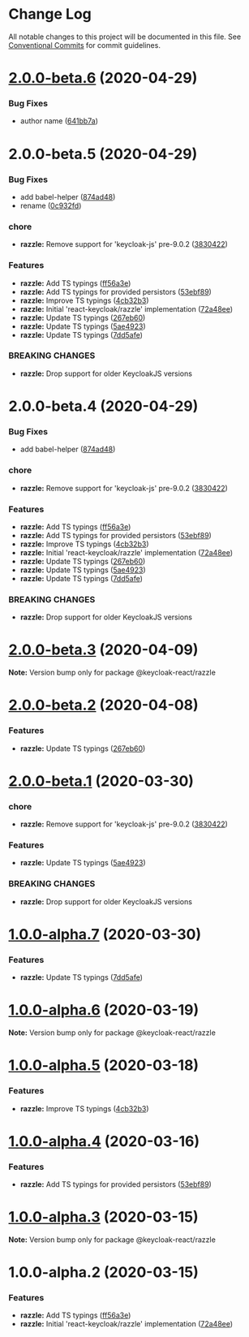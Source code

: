 # Change Log

All notable changes to this project will be documented in this file.
See [Conventional Commits](https://conventionalcommits.org) for commit guidelines.

# [2.0.0-beta.6](https://github.com/jeff-tian/keycloak-react/compare/@keycloak-react/razzle@2.0.0-beta.5...@keycloak-react/razzle@2.0.0-beta.6) (2020-04-29)


### Bug Fixes

* author name ([641bb7a](https://github.com/jeff-tian/keycloak-react/commit/641bb7a4f19d9625045c668ef3de26982777f92d))





# 2.0.0-beta.5 (2020-04-29)


### Bug Fixes

* add babel-helper ([874ad48](https://github.com/jeff-tian/keycloak-react/commit/874ad48518169cc8b0a21a155e133c2fa96220ed))
* rename ([0c932fd](https://github.com/jeff-tian/keycloak-react/commit/0c932fdf89682f2b916bd42b02f190f2d3383bc1))


### chore

* **razzle:** Remove support for 'keycloak-js' pre-9.0.2 ([3830422](https://github.com/jeff-tian/keycloak-react/commit/3830422e3ea211aba4d9b4821dacaa6e1081f951))


### Features

* **razzle:** Add TS typings ([ff56a3e](https://github.com/jeff-tian/keycloak-react/commit/ff56a3e3104d295cc1d62034b2ad64f4a1dea3a1))
* **razzle:** Add TS typings for provided persistors ([53ebf89](https://github.com/jeff-tian/keycloak-react/commit/53ebf89db8f6a6901fc8e0e8dd49ba29e196394b))
* **razzle:** Improve TS typings ([4cb32b3](https://github.com/jeff-tian/keycloak-react/commit/4cb32b3f671eea1efce3544e9f3e6ca7a123e037))
* **razzle:** Initial 'react-keycloak/razzle' implementation ([72a48ee](https://github.com/jeff-tian/keycloak-react/commit/72a48ee84fe91bc7416753d6f39d406628787588))
* **razzle:** Update TS typings ([267eb60](https://github.com/jeff-tian/keycloak-react/commit/267eb602185aed8c98854467958e31ec0a5d87da))
* **razzle:** Update TS typings ([5ae4923](https://github.com/jeff-tian/keycloak-react/commit/5ae492305ba00c568f4d0c439ee33d300e764bcd))
* **razzle:** Update TS typings ([7dd5afe](https://github.com/jeff-tian/keycloak-react/commit/7dd5afe1f441fa2a6ea6d70a2a49afc33c44da61))


### BREAKING CHANGES

* **razzle:** Drop support for older KeycloakJS versions





# 2.0.0-beta.4 (2020-04-29)


### Bug Fixes

* add babel-helper ([874ad48](https://github.com/jeff-tian/keycloak-react/commit/874ad48518169cc8b0a21a155e133c2fa96220ed))


### chore

* **razzle:** Remove support for 'keycloak-js' pre-9.0.2 ([3830422](https://github.com/jeff-tian/keycloak-react/commit/3830422e3ea211aba4d9b4821dacaa6e1081f951))


### Features

* **razzle:** Add TS typings ([ff56a3e](https://github.com/jeff-tian/keycloak-react/commit/ff56a3e3104d295cc1d62034b2ad64f4a1dea3a1))
* **razzle:** Add TS typings for provided persistors ([53ebf89](https://github.com/jeff-tian/keycloak-react/commit/53ebf89db8f6a6901fc8e0e8dd49ba29e196394b))
* **razzle:** Improve TS typings ([4cb32b3](https://github.com/jeff-tian/keycloak-react/commit/4cb32b3f671eea1efce3544e9f3e6ca7a123e037))
* **razzle:** Initial 'react-keycloak/razzle' implementation ([72a48ee](https://github.com/jeff-tian/keycloak-react/commit/72a48ee84fe91bc7416753d6f39d406628787588))
* **razzle:** Update TS typings ([267eb60](https://github.com/jeff-tian/keycloak-react/commit/267eb602185aed8c98854467958e31ec0a5d87da))
* **razzle:** Update TS typings ([5ae4923](https://github.com/jeff-tian/keycloak-react/commit/5ae492305ba00c568f4d0c439ee33d300e764bcd))
* **razzle:** Update TS typings ([7dd5afe](https://github.com/jeff-tian/keycloak-react/commit/7dd5afe1f441fa2a6ea6d70a2a49afc33c44da61))


### BREAKING CHANGES

* **razzle:** Drop support for older KeycloakJS versions





# [2.0.0-beta.3](https://github.com/jeff-tian/keycloak-react/compare/@keycloak-react/razzle@2.0.0-beta.2...@keycloak-react/razzle@2.0.0-beta.3) (2020-04-09)

**Note:** Version bump only for package @keycloak-react/razzle





# [2.0.0-beta.2](https://github.com/jeff-tian/keycloak-react/compare/@keycloak-react/razzle@2.0.0-beta.1...@keycloak-react/razzle@2.0.0-beta.2) (2020-04-08)


### Features

* **razzle:** Update TS typings ([267eb60](https://github.com/jeff-tian/keycloak-react/commit/267eb602185aed8c98854467958e31ec0a5d87da))





# [2.0.0-beta.1](https://github.com/jeff-tian/keycloak-react/compare/@keycloak-react/razzle@1.0.0-alpha.7...@keycloak-react/razzle@2.0.0-beta.1) (2020-03-30)


### chore

* **razzle:** Remove support for 'keycloak-js' pre-9.0.2 ([3830422](https://github.com/jeff-tian/keycloak-react/commit/3830422e3ea211aba4d9b4821dacaa6e1081f951))


### Features

* **razzle:** Update TS typings ([5ae4923](https://github.com/jeff-tian/keycloak-react/commit/5ae492305ba00c568f4d0c439ee33d300e764bcd))


### BREAKING CHANGES

* **razzle:** Drop support for older KeycloakJS versions





# [1.0.0-alpha.7](https://github.com/jeff-tian/keycloak-react/compare/@keycloak-react/razzle@1.0.0-alpha.6...@keycloak-react/razzle@1.0.0-alpha.7) (2020-03-30)


### Features

* **razzle:** Update TS typings ([7dd5afe](https://github.com/jeff-tian/keycloak-react/commit/7dd5afe1f441fa2a6ea6d70a2a49afc33c44da61))





# [1.0.0-alpha.6](https://github.com/jeff-tian/keycloak-react/compare/@keycloak-react/razzle@1.0.0-alpha.5...@keycloak-react/razzle@1.0.0-alpha.6) (2020-03-19)

**Note:** Version bump only for package @keycloak-react/razzle





# [1.0.0-alpha.5](https://github.com/jeff-tian/keycloak-react/compare/@keycloak-react/razzle@1.0.0-alpha.4...@keycloak-react/razzle@1.0.0-alpha.5) (2020-03-18)


### Features

* **razzle:** Improve TS typings ([4cb32b3](https://github.com/jeff-tian/keycloak-react/commit/4cb32b3f671eea1efce3544e9f3e6ca7a123e037))





# [1.0.0-alpha.4](https://github.com/jeff-tian/keycloak-react/compare/@keycloak-react/razzle@1.0.0-alpha.3...@keycloak-react/razzle@1.0.0-alpha.4) (2020-03-16)


### Features

* **razzle:** Add TS typings for provided persistors ([53ebf89](https://github.com/jeff-tian/keycloak-react/commit/53ebf89db8f6a6901fc8e0e8dd49ba29e196394b))





# [1.0.0-alpha.3](https://github.com/jeff-tian/keycloak-react/compare/@keycloak-react/razzle@1.0.0-alpha.2...@keycloak-react/razzle@1.0.0-alpha.3) (2020-03-15)

**Note:** Version bump only for package @keycloak-react/razzle





# 1.0.0-alpha.2 (2020-03-15)


### Features

* **razzle:** Add TS typings ([ff56a3e](https://github.com/jeff-tian/keycloak-react/commit/ff56a3e3104d295cc1d62034b2ad64f4a1dea3a1))
* **razzle:** Initial 'react-keycloak/razzle' implementation ([72a48ee](https://github.com/jeff-tian/keycloak-react/commit/72a48ee84fe91bc7416753d6f39d406628787588))
